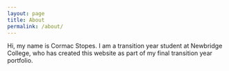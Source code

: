 ```yaml
---
layout: page
title: About
permalink: /about/
---
```


Hi, my name is Cormac Stopes. I am a transition year student at Newbridge College, who has created this website as part of my final transition year portfolio. 
